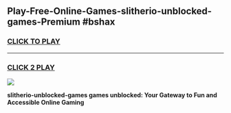 
## Play-Free-Online-Games-slitherio-unblocked-games-Premium #bshax
<h3>
<a href="https://premium.freeplayer.one?title=slitherio-unblocked-games&ref=8M">CLICK TO PLAY</a></h3>
<hr>

<h3>
<a href="https://premium.freeplayer.one?title=slitherio-unblocked-games&ref=8M">CLICK 2 PLAY</a>
  
</h3>

<a href="https://premium.freeplayer.one?title=slitherio-unblocked-games&ref=8M"><img src="https://clearcache.store/games.png"></a>


**slitherio-unblocked-games games unblocked: Your Gateway to Fun and Accessible Online Gaming**
